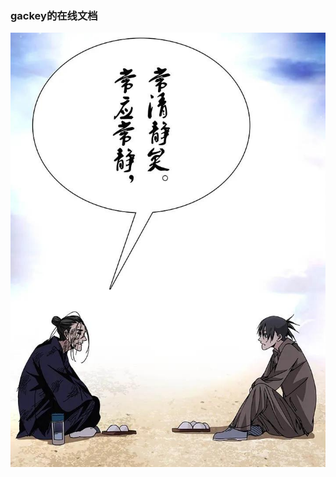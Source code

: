 ### gackey的在线文档 <!-- {docsify-ignore} -->

<div align="center">
    <img src="images/yiren.png" alt="一人之下">
</div>
